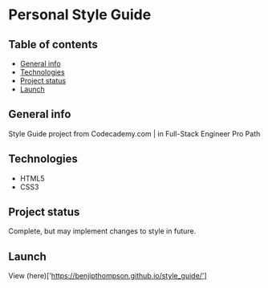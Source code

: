 # Personal Style Guide

## Table of contents
* [General info](#general-info)
* [Technologies](#technologies)
* [Project status](#project-status)
* [Launch](#launch)

## General info
Style Guide project from Codecademy.com | in Full-Stack Engineer Pro Path

## Technologies
- HTML5
- CSS3

## Project status
Complete, but may implement changes to style in future.

## Launch
View (here)['https://benjipthompson.github.io/style_guide/']
